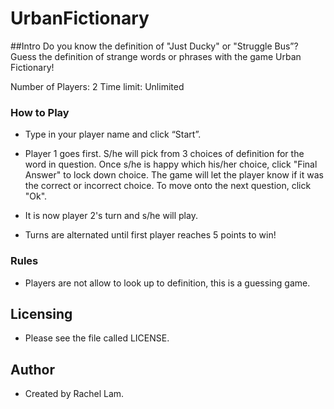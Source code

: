 # UrbanFictionary

##Intro
Do you know the definition of "Just Ducky" or "Struggle Bus”? Guess the definition of strange words or phrases with the game Urban Fictionary!

Number of Players: 2
Time limit: Unlimited


### How to Play
- Type in your player name and click “Start”.

- Player 1 goes first. S/he will pick from 3 choices of definition for the word in question. Once s/he is happy which his/her choice, click "Final Answer" to lock down choice. The game will let the player know if it was the correct or incorrect choice. To move onto the next question, click "Ok".

- It is now player 2's turn and s/he will play.

- Turns are alternated until first player reaches 5 points to win!


### Rules
- Players are not allow to look up to definition, this is a guessing game.


## Licensing
- Please see the file called LICENSE.


## Author
- Created by Rachel Lam.


